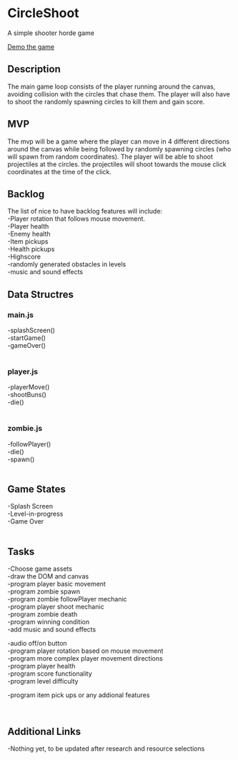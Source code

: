 # CircleShoot
A simple shooter horde game 


<a href="https://adelalkhesh.github.io/CircleShoot/"> Demo the game</a>


<h2> Description </h2> 
The main game loop consists of the player running around the canvas, avoiding collision with the circles that chase them. The player will also have to shoot the randomly spawning circles to kill them and gain score. 

<h2>MVP</h2> 
The mvp will be a game where the player can move in 4 different directions around the canvas while being followed by randomly spawning circles (who will spawn from random coordinates). The player will be able to shoot projectiles at the circles. the projectiles will shoot towards the mouse click coordinates at the time of the click. 

<h2>Backlog</h2> 
The list of nice to have backlog features will include:<br> 
-Player rotation that follows mouse movement.<br> 
-Player health<br>
-Enemy health<br>
-Item pickups<br> 
-Health pickups<br> 
-Highscore<br> 
-randomly generated obstacles in levels<br> 
-music and sound effects<br> 


<h2>Data Structres</h2> 

<h3>main.js</h3> 
-splashScreen()<br>
-startGame()<br>
-gameOver()<br>

<br>
<h3>player.js</h3>
-playerMove()<br>
-shootBuns()<br>
-die()<br>


<br>
<h3>zombie.js</h3>
-followPlayer()<br>
-die()<br>
-spawn()<br>


<br> 
<h2>Game States</h2>
-Splash Screen<br> 
-Level-in-progress<br> 
-Game Over<br> 

<br> 

<h2>Tasks</h2>
-Choose game assets<br> 
-draw the DOM and canvas<br> 
-program player basic movement<br> 
-program zombie spawn<br>
-program zombie followPlayer mechanic<br> 
-program player shoot mechanic<br> 
-program zombie death<br>
-program winning condition<br>
-add music and sound effects<br> 

-audio off/on button <br>
-program player rotation based on mouse movement<br>
-program more complex player movement directions<br> 
-program player health<br> 
-program score functionality<br> 
-program level difficulty<br>

-program item pick ups or any addional features<br> 

<br>
<h2>Additional Links</h2>
-Nothing yet, to be updated after research and resource selections <br>












